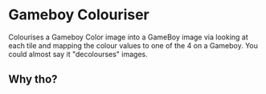 # Gameboy Colouriser
Colourises a Gameboy Color image into a GameBoy image via looking at each tile and mapping the colour values to one of the 4 on a Gameboy. You could almost say it "decolourses" images.

## Why tho?
